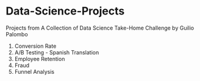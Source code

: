 # Data-Science-Projects

Projects from A Collection of Data Science Take-Home Challenge by Guilio Palombo

1. Conversion Rate
2. A/B Testing - Spanish Translation
3. Employee Retention
4. Fraud
5. Funnel Analysis
